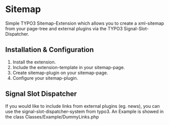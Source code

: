 # Sitemap

Simple TYPO3 Sitemap-Extension which allows you to create a xml-sitemap from your page-tree and external plugins via the TYPO3 Signal-Slot-Dispatcher.


## Installation & Configuration

1. Install the extension.
2. Include the extension-template in your sitemap-page.
3. Create sitemap-plugin on your sitemap-page.
4. Configure your sitemap-plugin.


## Signal Slot Dispatcher

If you would like to include links from external plugins (eg. news), you can use the signal-slot-dispatcher-system from typo3.
An Example is showed in the class Classes/Example/DummyLinks.php